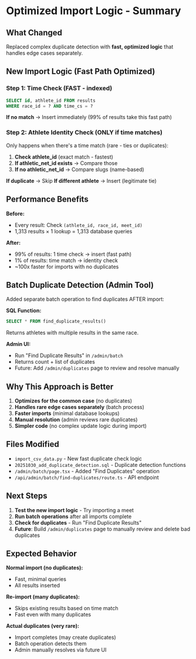 # Optimized Import Logic - Summary

## What Changed

Replaced complex duplicate detection with **fast, optimized logic** that handles edge cases separately.

## New Import Logic (Fast Path Optimized)

### Step 1: Time Check (FAST - indexed)
```sql
SELECT id, athlete_id FROM results
WHERE race_id = ? AND time_cs = ?
```

**If no match** → Insert immediately (99% of results take this fast path)

### Step 2: Athlete Identity Check (ONLY if time matches)
Only happens when there's a time match (rare - ties or duplicates):

1. **Check athlete_id** (exact match - fastest)
2. **If athletic_net_id exists** → Compare those
3. **If no athletic_net_id** → Compare slugs (name-based)

**If duplicate** → Skip
**If different athlete** → Insert (legitimate tie)

## Performance Benefits

**Before:**
- Every result: Check `(athlete_id, race_id, meet_id)`
- 1,313 results × 1 lookup = 1,313 database queries

**After:**
- 99% of results: 1 time check → insert (fast path)
- 1% of results: time match → identity check
- ~100x faster for imports with no duplicates

## Batch Duplicate Detection (Admin Tool)

Added separate batch operation to find duplicates AFTER import:

**SQL Function:**
```sql
SELECT * FROM find_duplicate_results()
```

Returns athletes with multiple results in the same race.

**Admin UI:**
- Run "Find Duplicate Results" in `/admin/batch`
- Returns count + list of duplicates
- Future: Add `/admin/duplicates` page to review and resolve manually

## Why This Approach is Better

1. **Optimizes for the common case** (no duplicates)
2. **Handles rare edge cases separately** (batch process)
3. **Faster imports** (minimal database lookups)
4. **Manual resolution** (admin reviews rare duplicates)
5. **Simpler code** (no complex update logic during import)

## Files Modified

- `import_csv_data.py` - New fast duplicate check logic
- `20251030_add_duplicate_detection.sql` - Duplicate detection functions
- `/admin/batch/page.tsx` - Added "Find Duplicates" operation
- `/api/admin/batch/find-duplicates/route.ts` - API endpoint

## Next Steps

1. **Test the new import logic** - Try importing a meet
2. **Run batch operations** after all imports complete
3. **Check for duplicates** - Run "Find Duplicate Results"
4. **Future**: Build `/admin/duplicates` page to manually review and delete bad duplicates

## Expected Behavior

**Normal import (no duplicates):**
- Fast, minimal queries
- All results inserted

**Re-import (many duplicates):**
- Skips existing results based on time match
- Fast even with many duplicates

**Actual duplicates (very rare):**
- Import completes (may create duplicates)
- Batch operation detects them
- Admin manually resolves via future UI
